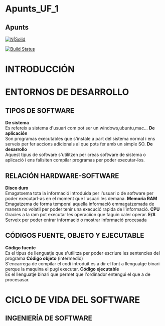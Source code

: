 # Apunts_UF_1
## Apunts

[![N|Solid](https://cldup.com/dTxpPi9lDf.thumb.png)](https://nodesource.com/products/nsolid)

[![Build Status](https://travis-ci.org/joemccann/dillinger.svg?branch=master)](https://travis-ci.org/joemccann/dillinger)
# INTRODUCCIÓN
# ENTORNOS DE DESARROLLO
## TIPOS DE SOFTWARE
**De sistema**  
Es refereix a sistema d'usuari com pot ser un windows,ubuntu,mac...
**De aplicación**  
Son  programas executables que s'instale a part del sistema normal i ens serveix per fer accions adicionals al que pots fer amb un simple SO. 
**De desarrollo**  
Aquest tipus de software s'utilitzen per creas software de sistema o aplicació i ens falisiten compilar programas per poder executar-los.
## RELACIÓN HARDWARE-SOFTWARE
**Disco duro**  
Emagatxema tota la informació introduida per l'usuari o de software per poder executarl-as en el moment que l'usuari les demana.
**Memoria RAM**  
Emagatzema de forma temporal aquella informació emmagatzemada de manera no volatil per poder tenir una execució rapida de l'informació.
**CPU**  
Gracies a la ram pot executar les operaciion que faguin caler operar.
**E/S**  
Serveix per poder entrar informació o mostrar informació procesada
## CÓDIGOS FUENTE, OBJETO Y EJECUTABLE  
**Código fuente**  
Es el tipus de llenguatje que s'utilitza per poder escriure les sentencies del programa
**Código objeto** (intermedio)  
S'encarrega de compilar el codi introduit es a dir el font a llenguatge binari perque la maquina el pugi executar.
**Código ejecutable**  
Es el llenguatje binari que permet que l'ordinador entengui el que a de procesasar.
# CICLO DE VIDA DEL SOFTWARE  
  ## INGENIERÍA DE SOFTWARE
